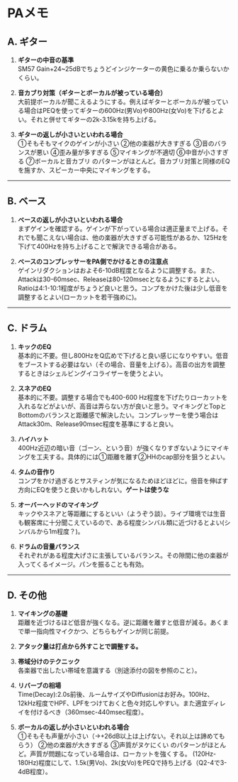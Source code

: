 # PAメモ

## A. ギター

1. **ギターの中音の基準**  
   SM57 Gain+24~25dBでちょうどインジケーターの黄色に乗るか乗らないかくらい。

2. **音カブり対策（ギターとボーカルが被っている場合）**  
   大前提ボーカルが聞こえるようにする。例えばギターとボーカルが被っている場合はPEQを使ってギターの600Hz(男Vo)や800Hz(女Vo)を下げるとよい。それと併せてギターの2k-3.15kを持ち上げる。

3. **ギターの返しが小さいといわれる場合**  
   ①そもそもマイクのゲインが小さい
   ②他の楽器が大きすぎる
   ③音のバランスが悪い
   ④歪み量が多すぎる
   ⑤マイキングが不適切
   ⑥中音が小さすぎる
   ⑦ボーカルと音カブリ
   のパターンがほとんど。音カブリ対策と同様のEQを施すか、スピーカー中央にマイキングをする。

---

## B. ベース

1. **ベースの返しが小さいといわれる場合**  
   まずゲインを確認する。ゲインが下がっている場合は適正量まで上げる。それでも聞こえない場合は、他の楽器が大きすぎる可能性があるか、125Hzを下げて400Hzを持ち上げることで解決できる場合がある。
   
2. **ベースのコンプレッサーをPA側でかけるときの注意点**<br>
   ゲインリダクションはおよそ6-10dB程度となるように調整する。また、Attackは30-60msec、Releaseは80-120msecとなるようにするとよい。Ratioは4:1-10:1程度がちょうど良いと思う。コンプをかけた後は少し低音を調整するとよい(ローカットを若干強めに)。

---

## C. ドラム

1. **キックのEQ**  
   基本的に不要。但し800HzをQ広めで下げると良い感じになりやすい。低音をブーストする必要はない（その場合、音量を上げる）。高音の出方を調整するときはシェルビングイコライザーを使うとよい。

2. **スネアのEQ**  
   基本的に不要。調整する場合でも400-600 Hz程度を下げたりローカットを入れるなどがよいが、高音は弄らない方が良いと思う。マイキングとTopとBottomのバランスと距離感で解決したい。コンプレッサーを使う場合はAttack30m、Release90msec程度を基準にすると良い。

4. **ハイハット**  
   400Hz近辺の暗い音（ゴーン、という音）が強くなりすぎないようにマイキングを工夫する。具体的には①距離を離す②HHのcap部分を狙うとよい。

5. **タムの音作り**  
   コンプをかけ過ぎるとサスティンが気になるためほどほどに。倍音を伸ばす方向にEQを使うと良いかもしれない。**ゲートは使うな** 

6. **オーバーヘッドのマイキング**  
   キックやスネアと等距離にするといい（ようぞう談）。ライブ環境では生音も観客席に十分聞こえているので、ある程度シンバル類に近づけるとよい(シンバルから1m程度？)。

7. **ドラムの音量バランス**  
   それぞれがある程度大げさに主張しているバランス。その隙間に他の楽器が入ってくるイメージ。パンを振ることも有効。

---

## D. その他

1. **マイキングの基礎**  
   距離を近づけるほど低音が強くなる。逆に距離を離すと低音が減る。あくまで単一指向性マイクかつ、どちらもゲインが同じ前提。

2. **アタック量は打点から外すことで調整する。**  

3. **帯域分けのテクニック**  
   各楽器で出したい帯域を意識する（別途添付の図を参照のこと）。
4. **リバーブの相場**  
   Time(Decay):2.0s前後、ルームサイズやDiffusionはお好み。100Hz、12kHz程度でHPF、LPFをつけておくと色々対応しやすい。また適宜ディレイを付けるべき（360msec-440msec程度）。

5. **ボーカルの返しが小さいといわれる場合**  
   ①そもそも声量が小さい（→+26dB以上は上げない。それ以上は諦めてもらう）
   ②他の楽器が大きすぎる
   ③声質がヌケにくい
   のパターンがほとんど。声質が問題になっている場合は、ローカットを強くする。
   (120Hz-180Hz)程度にして、1.5k(男Vo)、2k(女Vo)をPEQで持ち上げる（Q2-4で3-4dB程度）。
